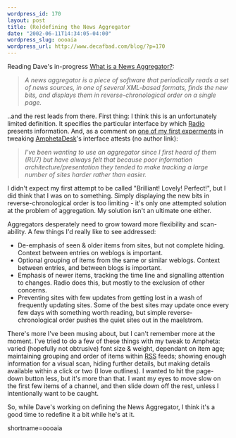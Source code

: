 ```yaml
--- 
wordpress_id: 170
layout: post
title: (Re)defining the News Aggregator
date: "2002-06-11T14:34:05-04:00"
wordpress_slug: oooaia
wordpress_url: http://www.decafbad.com/blog/?p=170
---
```

<p>Reading Dave's in-progress <a  href="http://radio.userland.com/whatIsANewsAggregator">What is a News Aggregator?</a>:<blockquote><i> A news aggregator is a piece of software that periodically reads a set of news sources, in one of several XML-based formats, finds the new bits, and displays them in reverse-chronological order on a single page.</i></blockquote>..and the rest leads from there.  First thing:  I think this is an unfortunately limited definition.  It specifies the particular interface by which <a href="http://radio.userland.com">Radio</a> presents information.  And, as a comment on <a href="http://www.decafbad.com/news_archives/000187.phtml">one of my first experments</a> in tweaking <a href="http://www.disobey.com/amphetadesk/">AmphetaDesk</a>'s interface attests (no author link):<blockquote><i>I've been wanting to use an aggregator since I first heard of them (RU7) but have always felt that because poor information architecture/presentation they tended to make tracking a large number of sites harder rather than easier.</i></blockquote>I didn't expect my first attempt to be called "Brilliant! Lovely! Perfect!", but I did think that I was on to something.  Simply displaying the new bits in reverse-chronological order is too limiting - it's only one attempted solution at the problem of aggregation.  My solution isn't an ultimate one either.  </p>
<p>Aggregators desperately need to grow toward more flexibility and scan-ability.  A few things I'd really like to see addressed:<ul><li>De-emphasis of seen &amp; older items from sites, but not complete hiding.  Context between entries on weblogs is important.</li><li>Optional grouping of items from the same or similar weblogs.  Context between entries, and between blogs is important.</li><li>Emphasis of newer items, tracking the time line and signalling attention to changes.  Radio does this, but mostly to the exclusion of other concerns.</li><li>Preventing sites with few updates from getting lost in a wash of frequently updating sites.  Some of the best sites may update once every few days with something worth reading, but simple reverse-chronological order pushes the quiet sites out in the maelstrom.</li></ul>There's more I've been musing about, but I can't remember more at the moment.  I've tried to do a few of these things with my tweak to Ampheta: varied (hopefully not obtrusive) font size &amp; weight, dependant on item age; maintaining grouping and order of items within <a href="http://www.decafbad.com/twiki/bin/view/Main/RSS">RSS</a> feeds; showing enough information for a visual scan, hiding further details, but making details available within a click or two (I love outlines).  I wanted to hit the page-down button less, but it's more than that.  I want my eyes to move slow on the first few items of a channel, and then slide down off the rest, unless I intentionally want to be caught.</p>
<p>So, while Dave's working on defining the News Aggregator, I think it's a good time to redefine it a bit while he's at it.</p>
<!--more-->
shortname=oooaia
